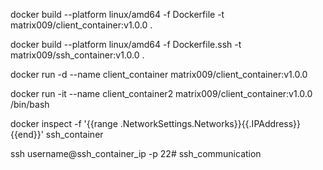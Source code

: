 docker build --platform linux/amd64 -f Dockerfile -t matrix009/client_container:v1.0.0 .

docker build --platform linux/amd64 -f Dockerfile.ssh -t matrix009/ssh_container:v1.0.0 .

docker run -d --name client_container matrix009/client_container:v1.0.0

docker run -it --name client_container2 matrix009/client_container:v1.0.0 /bin/bash

docker inspect -f '{{range .NetworkSettings.Networks}}{{.IPAddress}}{{end}}' ssh_container

ssh username@ssh_container_ip -p 22# ssh_communication
